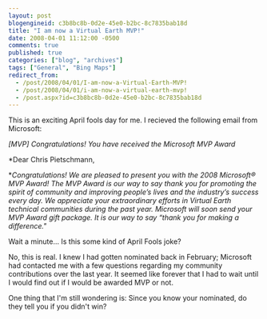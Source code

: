 ```yaml
---
layout: post
blogengineid: c3b8bc8b-0d2e-45e0-b2bc-8c7835bab18d
title: "I am now a Virtual Earth MVP!"
date: 2008-04-01 11:12:00 -0500
comments: true
published: true
categories: ["blog", "archives"]
tags: ["General", "Bing Maps"]
redirect_from: 
  - /post/2008/04/01/I-am-now-a-Virtual-Earth-MVP!
  - /post/2008/04/01/i-am-now-a-virtual-earth-mvp!
  - /post.aspx?id=c3b8bc8b-0d2e-45e0-b2bc-8c7835bab18d
---
```

<!-- more -->


This is an exciting April fools day for me. I recieved the following email from Microsoft: 



*[MVP] Congratulations! You have received the Microsoft MVP Award* 



*Dear Chris Pietschmann,

**Congratulations! We are pleased to present you with the 2008 Microsoft&reg; MVP Award! The MVP Award is our way to say thank you for promoting the spirit of community and improving people&rsquo;s lives and the industry&rsquo;s success every day. We appreciate your extraordinary efforts in Virtual Earth technical communities during the past year. Microsoft will soon send your MVP Award gift package. It is our way to say &ldquo;thank you for making a difference.&quot;* 



Wait a minute... Is this some kind of April Fools joke?

No, this is real. I knew I had gotten nominated back in February; Microsoft had contacted me with a few questions regarding my community contributions over the last year. It seemed like forever that I had to wait until I would find out if I would be awarded MVP or not. 



One thing that I&#39;m still wondering is: Since you know your nominated, do they tell you if you didn&#39;t win? 

